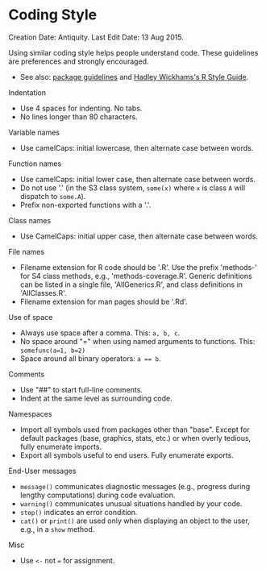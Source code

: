 # Coding Style

Creation Date: Antiquity.
Last Edit Date: 13 Aug 2015.

Using similar coding style helps people understand code.  These
guidelines are preferences and strongly encouraged.

* See also: [package guidelines](/developers/package-guidelines)
  and [Hadley Wickhams's R Style Guide](http://r-pkgs.had.co.nz/style.html).

Indentation

* Use 4 spaces for indenting.  No tabs.
* No lines longer than 80 characters.

Variable names

* Use camelCaps: initial lowercase, then alternate case between words.

Function names

* Use camelCaps: initial lower case, then alternate case between words.
* Do not use '.' (in the S3 class system, `some(x)` where `x` is class
  `A` will dispatch to `some.A`).
* Prefix non-exported functions with a '.'.

Class names

* Use CamelCaps: initial upper case, then alternate case between
  words.

File names

* Filename extension for R code should be '.R'. Use the prefix
  'methods-' for S4 class methods, e.g., 'methods-coverage.R'. Generic
  definitions can be listed in a single file, 'AllGenerics.R', and
  class definitions in 'AllClasses.R'.
* Filename extension for man pages should be '.Rd'.

Use of space

* Always use space after a comma.  This: `a, b, c`.
* No space around "=" when using named arguments to functions. This:
  `somefunc(a=1, b=2)`
* Space around all binary operators: `a == b`.

Comments

* Use "##" to start full-line comments.
* Indent at the same level as surrounding code.

Namespaces

* Import all symbols used from packages other than "base". Except for
  default packages (base, graphics, stats, etc.) or when overly
  tedious, fully enumerate imports.
* Export all symbols useful to end users. Fully enumerate exports.


End-User messages

* `message()` communicates diagnostic messages (e.g., progress during
  lengthy computations) during code evaluation.
* `warning()` communicates unusual situations handled by your code.
* `stop()` indicates an error condition.
* `cat()` or `print()` are used only when displaying an object to the
  user, e.g., in a `show` method.

Misc

* Use `<-` not `=` for assignment.
